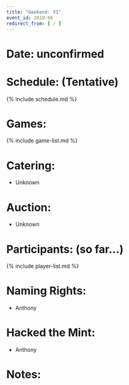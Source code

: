 ```yaml
---
title: "Geekend: VI"
event_id: 2019-06
redirect_from: [ / ]
---
```

# Date: unconfirmed

# Schedule: (Tentative)

{% include schedule.md %}

# Games:
{% include game-list.md %}

# Catering:
- Unknown

# Auction:
- Unknown

# Participants: (so far...)
{% include player-list.md %}

# Naming Rights:
- Anthony

# Hacked the Mint:
- Anthony

# Notes:
